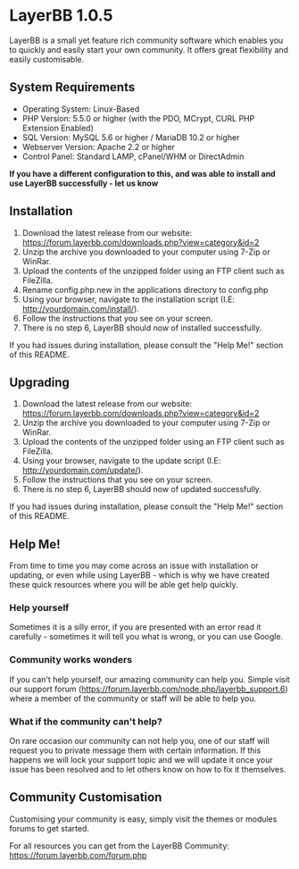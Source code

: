 # LayerBB 1.0.5
LayerBB is a small yet feature rich community software which enables you to quickly and easily start your own community. It offers great flexibility and easily customisable.

## System Requirements
* Operating System: Linux-Based
* PHP Version: 5.5.0 or higher (with the PDO, MCrypt, CURL PHP Extension Enabled)
* SQL Version: MySQL 5.6 or higher / MariaDB 10.2 or higher
* Webserver Version: Apache 2.2 or higher
* Control Panel: Standard LAMP, cPanel/WHM or DirectAdmin

**If you have a different configuration to this, and was able to install and use LayerBB successfully - let us know**

## Installation
1. Download the latest release from our website: https://forum.layerbb.com/downloads.php?view=category&id=2
2. Unzip the archive you downloaded to your computer using 7-Zip or WinRar.
3. Upload the contents of the unzipped folder using an FTP client such as FileZilla.
4. Rename config.php.new in the applications directory to config.php
5. Using your browser, navigate to the installation script (I.E: http://yourdomain.com/install/).
6. Follow the instructions that you see on your screen.
7. There is no step 6, LayerBB should now of installed successfully.

If you had issues during installation, please consult the "Help Me!" section of this README.

## Upgrading
1. Download the latest release from our website: https://forum.layerbb.com/downloads.php?view=category&id=2
2. Unzip the archive you downloaded to your computer using 7-Zip or WinRar.
3. Upload the contents of the unzipped folder using an FTP client such as FileZilla.
4. Using your browser, navigate to the update script (I.E: http://yourdomain.com/update/).
5. Follow the instructions that you see on your screen.
6. There is no step 6, LayerBB should now of updated successfully.

If you had issues during installation, please consult the "Help Me!" section of this README.

## Help Me!
From time to time you may come across an issue with installation or updating, or even while using LayerBB - which is why we have created these quick resources where you will be able get help quickly.
### Help yourself
Sometimes it is a silly error, if you are presented with an error read it carefully - sometimes it will tell you what is wrong, or you can use Google.
### Community works wonders
If you can't help yourself, our amazing community can help you. Simple visit our support forum (https://forum.layerbb.com/node.php/layerbb_support.6) where a member of the community or staff will be able to help you.
### What if the community can't help?
On rare occasion our community can not help you, one of our staff will request you to private message them with certain information. If this happens we will lock your support topic and we will update it once your issue has been resolved and to let others know on how to fix it themselves.
## Community Customisation
Customising your community is easy, simply visit the themes or modules forums to get started.

For all resources you can get from the LayerBB Community: https://forum.layerbb.com/forum.php